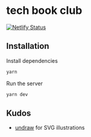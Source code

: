 # tech book club

[![Netlify Status](https://api.netlify.com/api/v1/badges/94b28e10-c085-4c2d-8f33-5c246be50f62/deploy-status)](https://app.netlify.com/sites/wizardly-shannon-f69850/deploys)

## Installation

Install dependencies

```bash
yarn
```

Run the server

```bash
yarn dev
```

## Kudos

- [undraw](https://undraw.co/) for SVG illustrations
